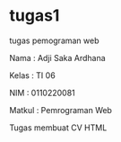 # tugas1
tugas pemograman web

Nama : Adji Saka Ardhana

Kelas : TI 06

NIM : 0110220081

Matkul : Pemrograman Web

Tugas membuat CV HTML
